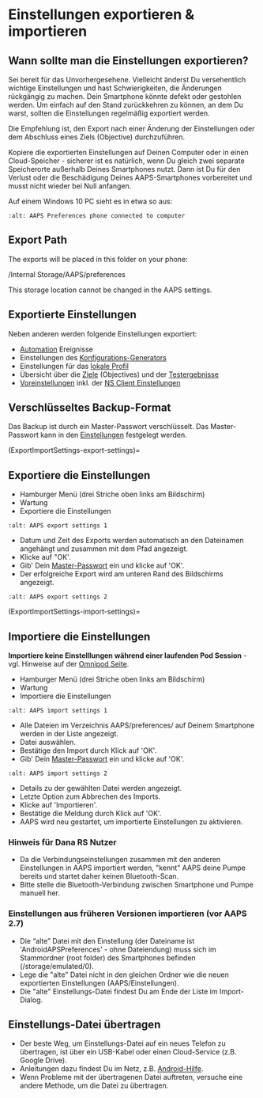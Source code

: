 # Einstellungen exportieren & importieren

## Wann sollte man die Einstellungen exportieren?

Sei bereit für das Unvorhergesehene. Vielleicht änderst Du versehentlich wichtige Einstellungen und hast Schwierigkeiten, die Änderungen rückgängig zu machen. Dein Smartphone könnte defekt oder gestohlen werden. Um einfach auf den Stand zurückkehren zu können, an dem Du warst, sollten die Einstellungen regelmäßig exportiert werden.

Die Empfehlung ist, den Export nach einer Änderung der Einstellungen oder dem Abschluss eines Ziels (Objective) durchzuführen.

Kopiere die exportierten Einstellungen auf Deinen Computer oder in einen Cloud-Speicher - sicherer ist es natürlich, wenn Du gleich zwei separate Speicherorte außerhalb Deines Smartphones nutzt. Dann ist Du für den Verlust oder die Beschädigung Deines AAPS-Smartphones vorbereitet und musst nicht wieder bei Null anfangen.

Auf einem Windows 10 PC sieht es in etwa so aus:

```{image} ../images/AAPS_ExImportSettingsWin.png
:alt: AAPS Preferences phone connected to computer
```

## Export Path
The exports will be placed in this folder on your phone:

/Internal Storage/AAPS/preferences

This storage location cannot be changed in the AAPS settings.

## Exportierte Einstellungen

Neben anderen werden folgende Einstellungen exportiert:

- [Automation](../Usage/Automation.md) Ereignisse
- Einstellungen des [Konfigurations-Generators](../Configuration/Config-Builder.md)
- Einstellungen für das [lokale Profil](Config-Builder-local-profile)
- Übersicht über die [Ziele](../Usage/Objectives.md) (Objectives) und der [Testergebnisse](Objectives-objective-3-prove-your-knowledge)
- [Voreinstellungen](../Configuration/Preferences.md) inkl. der [NS Client Einstellungen](Preferences-nsclient)

## Verschlüsseltes Backup-Format

Das Backup ist durch ein Master-Passwort verschlüsselt. Das Master-Passwort kann in den [Einstellungen](Preferences-master-password) festgelegt werden.

(ExportImportSettings-export-settings)=
## Exportiere die Einstellungen

- Hamburger Menü (drei Striche oben links am Bildschirm)
- Wartung
- Exportiere die Einstellungen

```{image} ../images/AAPS_ExportSettings1.png
:alt: AAPS export settings 1
```

- Datum und Zeit des Exports werden automatisch an den Dateinamen angehängt und zusammen mit dem Pfad angezeigt.
- Klicke auf "OK'.
- Gib' Dein [Master-Passwort](Preferences-master-password) ein und klicke auf 'OK'.
- Der erfolgreiche Export wird am unteren Rand des Bildschirms angezeigt.

```{image} ../images/AAPS_ExportSettings2.png
:alt: AAPS export settings 2
```

(ExportImportSettings-import-settings)=
## Importiere die Einstellungen

**Importiere keine Einstelllungen während einer laufenden Pod Session** - vgl. Hinweise auf der [Omnipod Seite](OmnipodEros-import-settings-from-previous-aaps).

- Hamburger Menü (drei Striche oben links am Bildschirm)
- Wartung
- Importiere die Einstellungen

```{image} ../images/AAPS_ImportSettings1.png
:alt: AAPS import settings 1
```

- Alle Dateien im Verzeichnis AAPS/preferences/ auf Deinem Smartphone werden in der Liste angezeigt.
- Datei auswählen.
- Bestätige den Import durch Klick auf 'OK'.
- Gib' Dein [Master-Passwort](Preferences-master-password) ein und klicke auf 'OK'.

```{image} ../images/AAPS_ImportSettings2.png
:alt: AAPS import settings 2
```

- Details zu der gewählten Datei werden angezeigt.
- Letzte Option zum Abbrechen des Imports.
- Klicke auf 'Importieren'.
- Bestätige die Meldung durch Klick auf 'OK'.
- AAPS wird neu gestartet, um importierte Einstellungen zu aktivieren.

### Hinweis für Dana RS Nutzer

- Da die Verbindungseinstellungen zusammen mit den anderen Einstellungen in AAPS importiert werden, "kennt" AAPS deine Pumpe bereits und startet daher keinen Bluetooth-Scan.
- Bitte stelle die Bluetooth-Verbindung zwischen Smartphone und Pumpe manuell her.

### Einstellungen aus früheren Versionen importieren (vor AAPS 2.7)

- Die “alte” Datei mit den Einstellung (der Dateiname ist 'AndroidAPSPreferences' - ohne Dateiendung) muss sich im Stammordner (root folder) des Smartphones befinden (/storage/emulated/0).
- Lege die "alte" Datei nicht in den gleichen Ordner wie die neuen exportierten Einstellungen (AAPS/Einstellungen).
- Die "alte" Einstellungs-Datei findest Du am Ende der Liste im Import-Dialog.

## Einstellungs-Datei übertragen

- Der beste Weg, um Einstellungs-Datei auf ein neues Telefon zu übertragen, ist über ein USB-Kabel oder einen Cloud-Service (z.B. Google Drive).
- Anleitungen dazu findest Du im Netz, z.B. [Android-Hilfe](https://support.google.com/android/answer/9064445?hl=en).
- Wenn Probleme mit der übertragenen Datei auftreten, versuche eine andere Methode, um die Datei zu übertragen.
